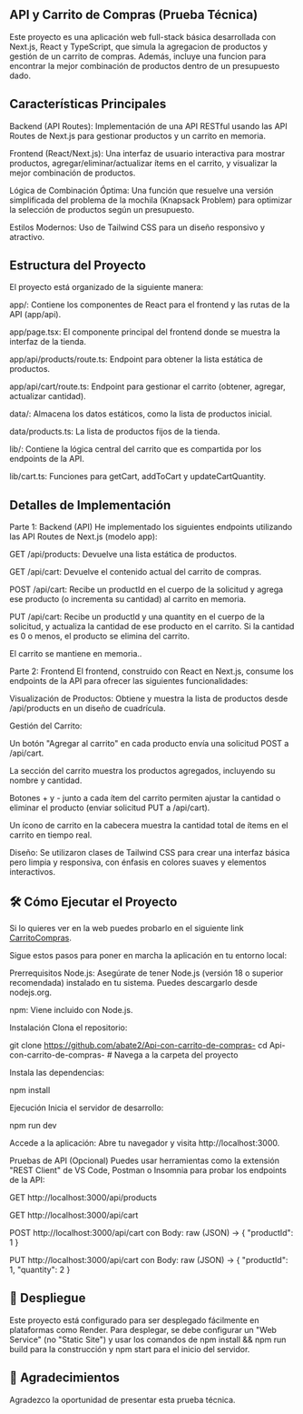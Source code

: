 ## API y Carrito de Compras (Prueba Técnica)
Este proyecto es una aplicación web full-stack básica desarrollada con Next.js, React y TypeScript, que simula la  agregacion de  productos y gestión de un carrito de compras. Además, incluye una funcion  para encontrar la mejor combinación de productos dentro de un presupuesto dado.

## Características Principales
Backend (API Routes): Implementación de una API RESTful usando las API Routes de Next.js para gestionar productos y un carrito en memoria.

Frontend (React/Next.js): Una interfaz de usuario interactiva para mostrar productos, agregar/eliminar/actualizar ítems en el carrito, y visualizar la mejor combinación de productos.

Lógica de Combinación Óptima: Una función que resuelve una versión simplificada del problema de la mochila (Knapsack Problem) para optimizar la selección de productos según un presupuesto.

Estilos Modernos: Uso de Tailwind CSS para un diseño responsivo y atractivo.

## Estructura del Proyecto
El proyecto está organizado de la siguiente manera:

app/: Contiene los componentes de React para el frontend y las rutas de la API (app/api).

app/page.tsx: El componente principal del frontend donde se muestra la interfaz de la tienda.

app/api/products/route.ts: Endpoint para obtener la lista estática de productos.

app/api/cart/route.ts: Endpoint para gestionar el carrito (obtener, agregar, actualizar cantidad).

data/: Almacena los datos estáticos, como la lista de productos inicial.

data/products.ts: La lista de productos fijos de la tienda.

lib/: Contiene la lógica central del carrito que es compartida por los endpoints de la API.

lib/cart.ts: Funciones para getCart, addToCart y updateCartQuantity.


## Detalles de Implementación
Parte 1: Backend (API)
He implementado los siguientes endpoints utilizando las API Routes de Next.js (modelo app):

GET /api/products: Devuelve una lista estática de productos.

GET /api/cart: Devuelve el contenido actual del carrito de compras.

POST /api/cart: Recibe un productId en el cuerpo de la solicitud y agrega ese producto (o incrementa su cantidad) al carrito en memoria.

PUT /api/cart: Recibe un productId y una quantity en el cuerpo de la solicitud, y actualiza la cantidad de ese producto en el carrito. Si la cantidad es 0 o menos, el producto se elimina del carrito.

 El carrito se mantiene en memoria..

Parte 2: Frontend
El frontend, construido con React en Next.js, consume los endpoints de la API para ofrecer las siguientes funcionalidades:

Visualización de Productos: Obtiene y muestra la lista de productos desde /api/products en un diseño de cuadrícula.

Gestión del Carrito:

Un botón "Agregar al carrito" en cada producto envía una solicitud POST a /api/cart.

La sección del carrito muestra los productos agregados, incluyendo su nombre y cantidad.

Botones + y - junto a cada ítem del carrito permiten ajustar la cantidad o eliminar el producto (enviar solicitud PUT a /api/cart).

Un ícono de carrito en la cabecera muestra la cantidad total de ítems en el carrito en tiempo real.

Diseño: Se utilizaron clases de Tailwind CSS para crear una interfaz básica pero limpia y responsiva, con énfasis en colores suaves y elementos interactivos.

## 🛠️ Cómo Ejecutar el Proyecto


Si lo quieres ver  en la  web puedes  probarlo en el siguiente link [CarritoCompras](https://api-con-carrito-de-compras.onrender.com).

Sigue estos pasos para poner en marcha la aplicación en tu entorno local:

Prerrequisitos
Node.js: Asegúrate de tener Node.js (versión 18 o superior recomendada) instalado en tu sistema. Puedes descargarlo desde nodejs.org.

npm: Viene incluido con Node.js.

Instalación
Clona el repositorio:

git clone https://github.com/abate2/Api-con-carrito-de-compras-
cd Api-con-carrito-de-compras- # Navega a la carpeta del proyecto

Instala las dependencias:

npm install

Ejecución
Inicia el servidor de desarrollo:

npm run dev

Accede a la aplicación: Abre tu navegador y visita http://localhost:3000.

Pruebas de API (Opcional)
Puedes usar herramientas como la extensión "REST Client" de VS Code, Postman o Insomnia para probar los endpoints de la API:

GET http://localhost:3000/api/products

GET http://localhost:3000/api/cart

POST http://localhost:3000/api/cart con Body: raw (JSON) -> { "productId": 1 }

PUT http://localhost:3000/api/cart con Body: raw (JSON) -> { "productId": 1, "quantity": 2 }

## 🚀 Despliegue
Este proyecto está configurado para ser desplegado fácilmente en plataformas como Render. Para desplegar, se debe configurar un "Web Service" (no "Static Site") y usar los comandos de npm install && npm run build para la construcción y npm start para el inicio del servidor.

## 🙏 Agradecimientos
Agradezco la oportunidad de presentar esta prueba técnica.
